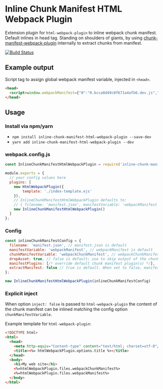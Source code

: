 # Inline Chunk Manifest HTML Webpack Plugin
Extension plugin for `html-webpack-plugin` to inline webpack chunk manifest. Default inlines in head tag.
Standing on shoulders of giants, by using [chunk-manifest-webpack-plugin](https://github.com/soundcloud/chunk-manifest-webpack-plugin) internally to extract chunks from manifest.

[![Build Status](https://travis-ci.org/jouni-kantola/inline-chunk-manifest-html-webpack-plugin.svg?branch=master)](https://travis-ci.org/jouni-kantola/inline-chunk-manifest-html-webpack-plugin)

## Example output
Script tag to assign global webpack manifest variable, injected in `<head>`.
```html
<head>
  <script>window.webpackManifest={"0":"0.bcca8d49c0f671a4afb6.dev.js","1":"1.6617d1b992b44b0996dc.dev.js"}</script>
</head>
```

## Usage

### Install via npm/yarn
- `npm install inline-chunk-manifest-html-webpack-plugin --save-dev`
- `yarn add inline-chunk-manifest-html-webpack-plugin --dev`

### webpack.config.js
```javascript
const InlineChunkManifestHtmlWebpackPlugin = require('inline-chunk-manifest-html-webpack-plugin');

module.exports = {
  // your config values here
  plugins: [
    new HtmlWebpackPlugin({
        template: './index-template.ejs'
    }),
    // InlineChunkManifestHtmlWebpackPlugin defaults to:
    // { filename: 'manifest.json', manifestVariable: 'webpackManifest', chunkManifestVariable: 'webpackChunkManifest', dropAsset: false }
    new InlineChunkManifestHtmlWebpackPlugin()
  ]
};
```

### Config
```javascript
const inlineChunkManifestConfig = {
  filename: 'manifest.json', // manifest.json is default
  manifestVariable: 'webpackManifest', // webpackManifest is default
  chunkManifestVariable: 'webpackChunkManifest', // webpackChunkManifest is default; use in html-webpack-plugin template
  dropAsset: true, // false is default; use to skip output of the chunk manifest asset (removes manifest.json)
  manifestPlugins: [/* override default chunk manifest plugin(s) */],
  extractManifest: false // true is default. When set to false, manifestPlugins (incl default) is not applied
};

new InlineChunkManifestHtmlWebpackPlugin(inlineChunkManifestConfig)
```

### Explicit inject
When option `inject: false` is passed to `html-webpack-plugin` the content of the chunk manifest can be inlined matching the config option `chunkManifestVariable`.

Example template for `html-webpack-plugin`:
```html
<!DOCTYPE html>
<html>
  <head>
    <meta http-equiv="Content-type" content="text/html; charset=utf-8"/>
    <title><%= htmlWebpackPlugin.options.title %></title>
  </head>
  <body>
    <h1>My web site</h1>
    <%=htmlWebpackPlugin.files.webpackChunkManifest%>
    <%=htmlWebpackPlugin.files.webpackManifest%>
  </body>
</html>
```
